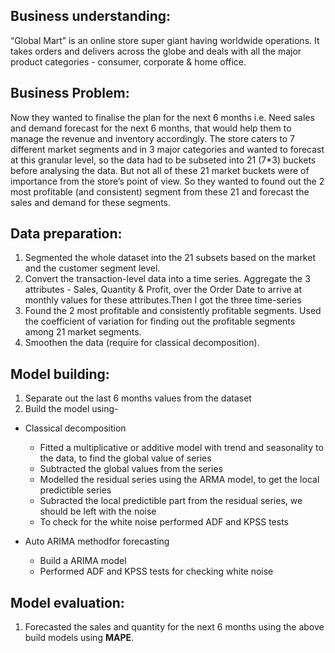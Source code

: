 ## Business understanding:

“Global Mart” is an online store super giant having worldwide operations. It takes orders and delivers across the globe and deals with all the major product categories - consumer, corporate & home office.

## Business Problem:

Now they wanted to finalise the plan for the next 6 months i.e. Need sales and demand forecast for the next 6 months, that would help them to manage the revenue and inventory accordingly.
The store caters to 7 different market segments and in 3 major categories and wanted to forecast at this granular level, so the data had to be subseted into 21 (7*3) buckets before analysing the data.
But not all of these 21 market buckets were of importance from the store’s point of view. So they wanted to found out the 2 most profitable (and consistent) segment from these 21 and forecast the sales and demand for these segments.

## Data preparation:

1. Segmented the whole dataset into the 21 subsets based on the market and the customer segment level. 
2. Convert the transaction-level data into a time series. Aggregate the 3 attributes  - Sales, Quantity & Profit, over the Order Date to arrive at monthly values for these attributes.Then I got the three time-series
3. Found the 2 most profitable and consistently profitable segments. Used the coefficient of variation for finding out the profitable segments among 21 market segments.
4. Smoothen the data (require for classical decomposition).

## Model building:

1. Separate out the last 6 months values from the dataset
2. Build the model using-
  - Classical decomposition
    - Fitted a multiplicative or additive model with trend and seasonality to the data, to find the global value of series
    - Subtracted the global values from the series
    - Modelled the residual series using the ARMA model, to get the local predictible series
    - Subracted the local predictible part from the residual series, we should be left with the noise
    - To check for the white noise performed ADF and KPSS tests

  - Auto ARIMA methodfor forecasting
    - Build a ARIMA model
    - Performed ADF and KPSS tests for checking white noise

## Model evaluation:
1. Forecasted the sales and quantity for the next 6 months using the above build models using **MAPE**.
